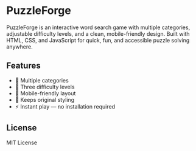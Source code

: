 # PuzzleForge

PuzzleForge is an interactive word search game with multiple categories, adjustable difficulty levels, and a clean, mobile-friendly design. Built with HTML, CSS, and JavaScript for quick, fun, and accessible puzzle solving anywhere.

## Features
- 🎯 Multiple categories
- 🧩 Three difficulty levels
- 📱 Mobile-friendly layout
- 🎨 Keeps original styling
- ⚡ Instant play — no installation required

## License
MIT License
